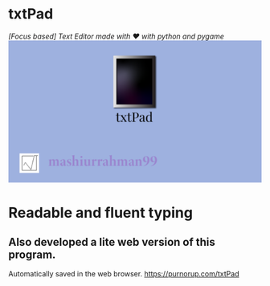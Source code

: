 # txtPad
*[Focus based] Text Editor made with ❤ with python and pygame*
![](https://github.com/01one/txtPad/blob/main/presentation/logo.png)

# Readable and fluent typing

## Also developed a lite web version of this program.
Automatically saved in the web browser.
https://purnorup.com/txtPad

